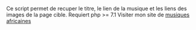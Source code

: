 Ce script permet de recuper le titre, le lien de la musique et les liens des images de la page cible.
Requiert php >= 7.1
Visiter mon site de  [musiques africaines](https://zikshow.com/musics/1/latest-songs)
